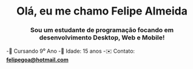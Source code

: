 <h1 align = "center"> Olá, eu me chamo Felipe Almeida </h1>
<h3 align = "center"> Sou um estudante de programação focando em desenvolvimento Desktop, Web e Mobile! </h3>


-📕 Cursando 9⁰ Ano
-📌 Idade: 15 anos
-✉️ Contato: **felipegoa@hotmail.com**
